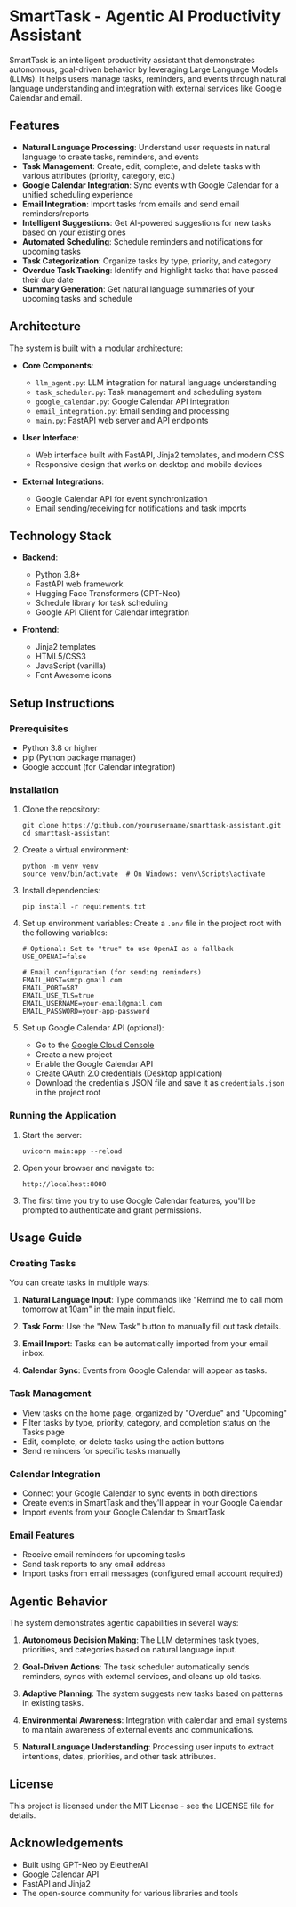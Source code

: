 # SmartTask - Agentic AI Productivity Assistant

SmartTask is an intelligent productivity assistant that demonstrates autonomous, goal-driven behavior by leveraging Large Language Models (LLMs). It helps users manage tasks, reminders, and events through natural language understanding and integration with external services like Google Calendar and email.

## Features

- **Natural Language Processing**: Understand user requests in natural language to create tasks, reminders, and events
- **Task Management**: Create, edit, complete, and delete tasks with various attributes (priority, category, etc.)
- **Google Calendar Integration**: Sync events with Google Calendar for a unified scheduling experience
- **Email Integration**: Import tasks from emails and send email reminders/reports
- **Intelligent Suggestions**: Get AI-powered suggestions for new tasks based on your existing ones
- **Automated Scheduling**: Schedule reminders and notifications for upcoming tasks
- **Task Categorization**: Organize tasks by type, priority, and category
- **Overdue Task Tracking**: Identify and highlight tasks that have passed their due date
- **Summary Generation**: Get natural language summaries of your upcoming tasks and schedule

## Architecture

The system is built with a modular architecture:

- **Core Components**:
  - `llm_agent.py`: LLM integration for natural language understanding
  - `task_scheduler.py`: Task management and scheduling system
  - `google_calendar.py`: Google Calendar API integration
  - `email_integration.py`: Email sending and processing
  - `main.py`: FastAPI web server and API endpoints

- **User Interface**:
  - Web interface built with FastAPI, Jinja2 templates, and modern CSS
  - Responsive design that works on desktop and mobile devices

- **External Integrations**:
  - Google Calendar API for event synchronization
  - Email sending/receiving for notifications and task imports

## Technology Stack

- **Backend**:
  - Python 3.8+
  - FastAPI web framework
  - Hugging Face Transformers (GPT-Neo)
  - Schedule library for task scheduling
  - Google API Client for Calendar integration

- **Frontend**:
  - Jinja2 templates
  - HTML5/CSS3
  - JavaScript (vanilla)
  - Font Awesome icons

## Setup Instructions

### Prerequisites

- Python 3.8 or higher
- pip (Python package manager)
- Google account (for Calendar integration)

### Installation

1. Clone the repository:
   ```
   git clone https://github.com/yourusername/smarttask-assistant.git
   cd smarttask-assistant
   ```

2. Create a virtual environment:
   ```
   python -m venv venv
   source venv/bin/activate  # On Windows: venv\Scripts\activate
   ```

3. Install dependencies:
   ```
   pip install -r requirements.txt
   ```

4. Set up environment variables:
   Create a `.env` file in the project root with the following variables:
   ```
   # Optional: Set to "true" to use OpenAI as a fallback
   USE_OPENAI=false
   
   # Email configuration (for sending reminders)
   EMAIL_HOST=smtp.gmail.com
   EMAIL_PORT=587
   EMAIL_USE_TLS=true
   EMAIL_USERNAME=your-email@gmail.com
   EMAIL_PASSWORD=your-app-password
   ```

5. Set up Google Calendar API (optional):
   - Go to the [Google Cloud Console](https://console.cloud.google.com/)
   - Create a new project
   - Enable the Google Calendar API
   - Create OAuth 2.0 credentials (Desktop application)
   - Download the credentials JSON file and save it as `credentials.json` in the project root

### Running the Application

1. Start the server:
   ```
   uvicorn main:app --reload
   ```

2. Open your browser and navigate to:
   ```
   http://localhost:8000
   ```

3. The first time you try to use Google Calendar features, you'll be prompted to authenticate and grant permissions.

## Usage Guide

### Creating Tasks

You can create tasks in multiple ways:

1. **Natural Language Input**: Type commands like "Remind me to call mom tomorrow at 10am" in the main input field.

2. **Task Form**: Use the "New Task" button to manually fill out task details.

3. **Email Import**: Tasks can be automatically imported from your email inbox.

4. **Calendar Sync**: Events from Google Calendar will appear as tasks.

### Task Management

- View tasks on the home page, organized by "Overdue" and "Upcoming"
- Filter tasks by type, priority, category, and completion status on the Tasks page
- Edit, complete, or delete tasks using the action buttons
- Send reminders for specific tasks manually

### Calendar Integration

- Connect your Google Calendar to sync events in both directions
- Create events in SmartTask and they'll appear in your Google Calendar
- Import events from your Google Calendar to SmartTask

### Email Features

- Receive email reminders for upcoming tasks
- Send task reports to any email address
- Import tasks from email messages (configured email account required)

## Agentic Behavior

The system demonstrates agentic capabilities in several ways:

1. **Autonomous Decision Making**: The LLM determines task types, priorities, and categories based on natural language input.

2. **Goal-Driven Actions**: The task scheduler automatically sends reminders, syncs with external services, and cleans up old tasks.

3. **Adaptive Planning**: The system suggests new tasks based on patterns in existing tasks.

4. **Environmental Awareness**: Integration with calendar and email systems to maintain awareness of external events and communications.

5. **Natural Language Understanding**: Processing user inputs to extract intentions, dates, priorities, and other task attributes.

## License

This project is licensed under the MIT License - see the LICENSE file for details.

## Acknowledgements

- Built using GPT-Neo by EleutherAI
- Google Calendar API
- FastAPI and Jinja2
- The open-source community for various libraries and tools